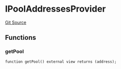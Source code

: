 # IPoolAddressesProvider
[Git Source](https://github.com/Quantillon-Labs/smart-contracts/quantillon-protocol/blob/477557f93b6372714192a8d5a721cd226821245f/src/core/vaults/AaveVault.sol)


## Functions
### getPool


```solidity
function getPool() external view returns (address);
```

